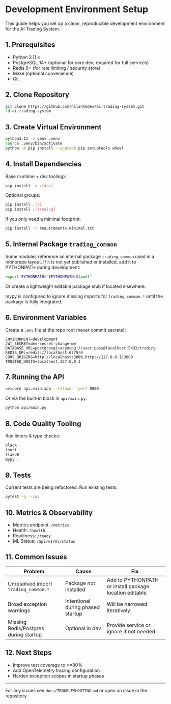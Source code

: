 # Development Environment Setup

This guide helps you set up a clean, reproducible development environment for the AI Trading System.

## 1. Prerequisites
- Python 3.11.x
- PostgreSQL 14+ (optional for core dev; required for full services)
- Redis 6+ (for rate limiting / security store)
- Make (optional convenience)
- Git

## 2. Clone Repository
```bash
git clone https://github.com/nilantedev/ai-trading-system.git
cd ai-trading-system
```

## 3. Create Virtual Environment
```bash
python3.11 -m venv .venv
source .venv/bin/activate
python -m pip install --upgrade pip setuptools wheel
```

## 4. Install Dependencies
Base (runtime + dev tooling):
```bash
pip install -e .[dev]
```
Optional groups:
```bash
pip install .[ai]
pip install .[trading]
```

If you only need a minimal footprint:
```bash
pip install -r requirements-minimal.txt
```

## 5. Internal Package `trading_common`
Some modules reference an internal package `trading_common` used in a monorepo layout. If it is not yet published or installed, add it to PYTHONPATH during development:
```bash
export PYTHONPATH="$PYTHONPATH:$(pwd)"
```
Or create a lightweight editable package stub if located elsewhere.

mypy is configured to ignore missing imports for `trading_common.*` until the package is fully integrated.

## 6. Environment Variables
Create a `.env` file at the repo root (never commit secrets):
```
ENVIRONMENT=development
JWT_SECRET=dev-secret-change-me
DATABASE_URL=postgresql+asyncpg://user:pass@localhost:5432/trading
REDIS_URL=redis://localhost:6379/0
CORS_ORIGINS=http://localhost:3000,http://127.0.0.1:3000
TRUSTED_HOSTS=localhost,127.0.0.1
```

## 7. Running the API
```bash
uvicorn api.main:app --reload --port 8000
```
Or via the built-in block in `api/main.py`:
```bash
python api/main.py
```

## 8. Code Quality Tooling
Run linters & type checks:
```bash
black .
isort .
flake8
mypy .
```

## 9. Tests
Current tests are being refactored. Run existing tests:
```bash
pytest -q --cov
```

## 10. Metrics & Observability
- Metrics endpoint: `/metrics`
- Health: `/health`
- Readiness: `/ready`
- ML Status: `/api/v1/ml/status`

## 11. Common Issues
| Problem | Cause | Fix |
|---------|-------|-----|
| Unresolved import `trading_common.*` | Package not installed | Add to PYTHONPATH or install package location editable |
| Broad exception warnings | Intentional during phased startup | Will be narrowed iteratively |
| Missing Redis/Postgres during startup | Optional in dev | Provide service or ignore if not needed |

## 12. Next Steps
- Improve test coverage to >=80%
- Add OpenTelemetry tracing configuration
- Harden exception scopes in startup phases

---
For any issues see `docs/TROUBLESHOOTING.md` or open an issue in the repository.
